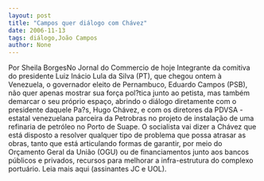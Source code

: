 ```yaml
---
layout: post
title: "Campos quer diálogo com Chávez"
date: 2006-11-13
tags: diálogo,João Campos
author: None
---
```

Por Sheila BorgesNo Jornal do Commercio de hoje
Integrante da comitiva do presidente Luiz Inácio Lula da Silva (PT), que chegou ontem à Venezuela, o governador eleito de Pernambuco, Eduardo Campos (PSB), não quer apenas mostrar sua força pol?tica junto ao petista, mas também demarcar o seu próprio espaço, abrindo o diálogo diretamente com o presidente daquele Pa?s, Hugo Chávez, e com os diretores da PDVSA - estatal venezuelana parceira da Petrobras no projeto de instalação de uma refinaria de petróleo no Porto de Suape. 
O socialista vai dizer a Chávez que está disposto a resolver qualquer tipo de problema que possa atrasar as obras, tanto que está articulando formas de garantir, por meio do Orçamento Geral da União (OGU) ou de financiamentos junto aos bancos públicos e privados, recursos para melhorar a infra-estrutura do complexo portuário.
Leia mais aqui (assinantes JC e UOL). 